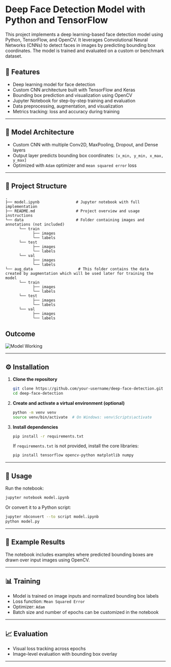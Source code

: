 
# Deep Face Detection Model with Python and TensorFlow

This project implements a deep learning-based face detection model using Python, TensorFlow, and OpenCV. It leverages Convolutional Neural Networks (CNNs) to detect faces in images by predicting bounding box coordinates. The model is trained and evaluated on a custom or benchmark dataset.

## 📌 Features

- Deep learning model for face detection
- Custom CNN architecture built with TensorFlow and Keras
- Bounding box prediction and visualization using OpenCV
- Jupyter Notebook for step-by-step training and evaluation
- Data preprocessing, augmentation, and visualization
- Metrics tracking: loss and accuracy during training

---

## 🧠 Model Architecture

- Custom CNN with multiple Conv2D, MaxPooling, Dropout, and Dense layers
- Output layer predicts bounding box coordinates: `[x_min, y_min, x_max, y_max]`
- Optimized with `Adam` optimizer and `mean squared error` loss

---

## 📂 Project Structure
```
.
├── model.ipynb                # Jupyter notebook with full implementation
├── README.md                  # Project overview and usage instructions
└── data                       # Folder containing images and annotations (not included)
      └── train
            ├── images
            └── labels
      └── test
            ├── images
            └── labels
      └── val
            ├── images
            └── labels             
└── aug_data                    # This folder contains the data created by augmentation which will be used later for training the model
      └── train
            ├── images
            └── labels
      └── test
            ├── images
            └── labels
      └── val
            ├── images
            └── labels                      
```
## Outcome

![Model Working ](https://github.com/user-attachments/assets/6fd28e59-e68e-43aa-8467-c453737c7211)

---

## ⚙️ Installation

1. **Clone the repository**
   ```bash
   git clone https://github.com/your-username/deep-face-detection.git
   cd deep-face-detection


2. **Create and activate a virtual environment (optional)**

   ```bash
   python -m venv venv
   source venv/bin/activate  # On Windows: venv\Scripts\activate
   ```

3. **Install dependencies**

   ```bash
   pip install -r requirements.txt
   ```

   If `requirements.txt` is not provided, install the core libraries:

   ```bash
   pip install tensorflow opencv-python matplotlib numpy
   ```

---

## 🚀 Usage

Run the notebook:

```bash
jupyter notebook model.ipynb
```

Or convert it to a Python script:

```bash
jupyter nbconvert --to script model.ipynb
python model.py
```

---

## 🧪 Example Results

The notebook includes examples where predicted bounding boxes are drawn over input images using OpenCV.

---

## 📊 Training

* Model is trained on image inputs and normalized bounding box labels
* Loss function: `Mean Squared Error`
* Optimizer: `Adam`
* Batch size and number of epochs can be customized in the notebook

---

## 📈 Evaluation

* Visual loss tracking across epochs
* Image-level evaluation with bounding box overlay

---
